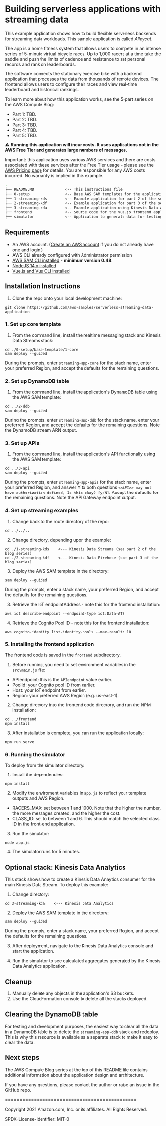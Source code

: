 
# Building serverless applications with streaming data

This example application shows how to build flexible serverless backends for streaming data workloads. This sample application is called *Alleycat*.

The app is a home fitness system that allows users to compete in an intense series of 5-minute virtual bicycle races. Up to 1,000 racers at a time take the saddle and push the limits of cadence and resistance to set personal records and rank on leaderboards.

The software connects the stationary exercise bike with a backend application that processes the data from thousands of remote devices. The frontend allows users to configure their races and view real-time leaderboard and historical rankings.

To learn more about how this application works, see the 5-part series on the AWS Compute Blog:
* Part 1: TBD.
* Part 2: TBD.
* Part 3: TBD.
* Part 4: TBD.
* Part 5: TBD.

:warning: **Running this application will incur costs. It uses applications not in the AWS Free Tier and generates large numbers of messages.**

Important: this application uses various AWS services and there are costs associated with these services after the Free Tier usage - please see the [AWS Pricing page](https://aws.amazon.com/pricing/) for details. You are responsible for any AWS costs incurred. No warranty is implied in this example.

```bash
.
├── README.MD              <-- This instructions file
├── 0-setup                <-- Base AWS SAM templates for the application
├── 1-streaming-kds        <-- Example application for part 2 of the series
├── 2-streaming-kdf        <-- Example application for part 3 of the series
├── 3-streaming-kda        <-- Example application using Kinesis Data Analytics
├── frontend               <-- Source code for the Vue.js frontend application
├── simulator              <-- Application to generate data for testing
```

## Requirements

* An AWS account. ([Create an AWS account](https://portal.aws.amazon.com/gp/aws/developer/registration/index.html) if you do not already have one and login.)
* AWS CLI already configured with Administrator permission
* [AWS SAM CLI installed](https://docs.aws.amazon.com/serverless-application-model/latest/developerguide/serverless-sam-cli-install.html) - **minimum version 0.48**.
* [NodeJS 14.x installed](https://nodejs.org/en/download/)
* [Vue.js and Vue CLI installed](https://vuejs.org/v2/guide/installation.html)

## Installation Instructions

1. Clone the repo onto your local development machine:
```
git clone https://github.com/aws-samples/serverless-streaming-data-application
```

### 1. Set up core template

1. From the command line, install the realtime messaging stack and Kinesis Data Streams stack:
```
cd ./0-setup/base-template/1-core
sam deploy --guided 
```
During the prompts, enter `streaming-app-core` for the stack name, enter your preferred Region, and accept the defaults for the remaining questions.

### 2. Set up DynamoDB table

1. From the command line, install the application's DynamoDB table using the AWS SAM template:
```
cd ../2-ddb
sam deploy --guided 
```
During the prompts, enter `streaming-app-ddb` for the stack name, enter your preferred Region, and accept the defaults for the remaining questions. Note the DynamoDB stream ARN output.

### 3. Set up APIs

1. From the command line, install the application's API functionaliy using the AWS SAM template:
```
cd ../3-api
sam deploy --guided 
```
During the prompts, enter `streaming-app-apis` for the stack name, enter your preferred Region, and answer Y to both questions `<<API>> may not have authorization defined, Is this okay? [y/N]`. Accept the defaults for the remaining questions. Note the API Gateway endpoint output.

### 4. Set up streaming examples

1. Change back to the route directory of the repo:
```
cd ../../..
```
2. Change directory, depending upon the example:
```
cd ./1-streaming-kds    <--- Kinesis Data Streams (see part 2 of the blog series)
cd ./2-streaming-kdf    <--- Kinesis Data Firehose (see part 3 of the blog series)
```
3. Deploy the AWS SAM template in the directory:
```
sam deploy --guided 
```
During the prompts, enter a stack name, your preferred Region, and accept the defaults for the remaining questions. 

3. Retrieve the IoT endpointAddress - note this for the frontend installation:
```
aws iot describe-endpoint --endpoint-type iot:Data-ATS
```
4. Retrieve the Cognito Pool ID - note this for the frontend installation:
```
aws cognito-identity list-identity-pools --max-results 10
```

### 5. Installing the frontend application

The frontend code is saved in the `frontend` subdirectory. 

1. Before running, you need to set environment variables in the `src\main.js` file:

- APIendpoint: this is the `APIendpoint` value earlier.
- PoolId: your Cognito pool ID from earlier.
- Host: your IoT endpoint from earlier.
- Region: your preferred AWS Region (e.g. us-east-1).

2. Change directory into the frontend code directory, and run the NPM installation:

```
cd ../frontend
npm install
```
3. After installation is complete, you can run the application locally:

```
npm run serve
```

### 6. Running the simulator

To deploy from the simulator directory:

1. Install the dependencies:
```
npm install
```
2. Modify the enviroment variables in `app.js` to reflect your template outputs and AWS Region.

- RACERS_MAX: set between 1 and 1000. Note that the higher the number, the more messages created, and the higher the cost.
- CLASS_ID: set to between 1 and 6. This should match the selected class ID in the front-end application.

3. Run the simulator:
```
node app.js
```
4. The simulator runs for 5 minutes.

## Optional stack: Kinesis Data Analytics

This stack shows how to create a Kinesis Data Anaytics consumer for the main Kinesis Data Stream. To deploy this example:

1. Change directory:
```
cd 3-streaming-kda    <--- Kinesis Data Analytics 
```
2. Deploy the AWS SAM template in the directory:
```
sam deploy --guided 
```
During the prompts, enter a stack name, your preferred Region, and accept the defaults for the remaining questions. 

3. After deployment, navigate to the Kinesis Data Analytics console and start the application.

4. Run the simulator to see calculated aggregates generated by the Kinesis Data Analytics application.

## Cleanup

1. Manually delete any objects in the application's S3 buckets.
2. Use the CloudFormation console to delete all the stacks deployed.

## Clearing the DynamoDB table

For testing and development purposes, the easiest way to clear all the data in a DynamoDB table is to delete the `streaming-app-ddb` stack and redeploy. This is why this resource is available as a separate stack to make it easy to clear the data.

## Next steps

The AWS Compute Blog series  at the top of this README file contains additional information about the application design and architecture.

If you have any questions, please contact the author or raise an issue in the GitHub repo.

==============================================

Copyright 2021 Amazon.com, Inc. or its affiliates. All Rights Reserved.

SPDX-License-Identifier: MIT-0

